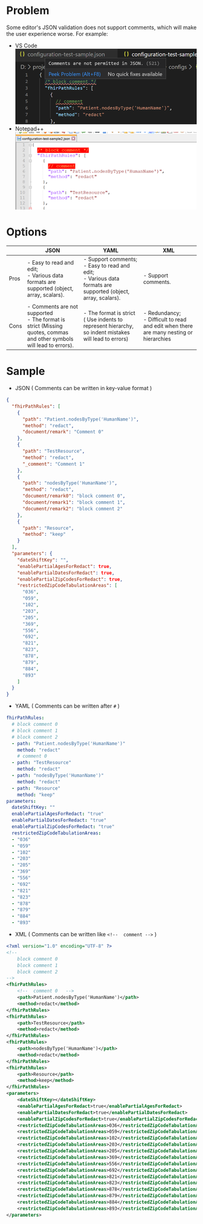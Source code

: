 # Problem
Some editor's JSON validation does not support comments, which will make the user experience worse. For example:
- VS Code
![image.png](/.attachments/image-cf61587d-e753-4f7d-aa87-220ffbf0563b.png)
- Notepad++
![image.png](/.attachments/image-450ca7ca-20ba-4cec-8078-1f4eaf60276b.png)

# Options

|  | JSON | YAML | XML |
|--|--|--|--|
| Pros | - Easy  to read and edit; <br> - Various data formats are supported (object, array, scalars). | - Support comments; <br> - Easy to read and edit; <br> - Various data formats are supported (object, array, scalars).| - Support comments. |
| Cons | - Comments are not supported <br> - The format is strict (Missing quotes, commas and other symbols will lead to errors). | - The format is strict ( Use indents to represent hierarchy, so indent mistakes will lead to errors) | - Redundancy; <br> - Difficult to read and edit when there are many nesting or hierarchies|
# Sample
- JSON
 ( Comments can be written in key-value format )
```Json
{
  "fhirPathRules": [
    {
      "path": "Patient.nodesByType('HumanName')",
      "method": "redact",
      "document/remark": "Comment 0"
    },
    {
      "path": "TestResource",
      "method": "redact",
      "_comment": "Comment 1"
    },
    {
      "path": "nodesByType('HumanName')",
      "method": "redact",
      "document/remark0": "block comment 0",
      "document/remark1": "block comment 1",
      "document/remark2": "block comment 2"
    },
    {
      "path": "Resource",
      "method": "keep"
    }
  ],
  "parameters": {
    "dateShiftKey": "",
    "enablePartialAgesForRedact": true,
    "enablePartialDatesForRedact": true,
    "enablePartialZipCodesForRedact": true,
    "restrictedZipCodeTabulationAreas": [
      "036",
      "059",
      "102",
      "203",
      "205",
      "369",
      "556",
      "692",
      "821",
      "823",
      "878",
      "879",
      "884",
      "893"
    ]
  }
}
```
- YAML ( Comments can be written after `#` )
```yaml
fhirPathRules: 
  # block comment 0
  # block comment 1
  # block comment 2
  - path: "Patient.nodesByType('HumanName')"
    method: "redact"
    # comment 0
  - path: "TestResource"
    method: "redact"
  - path: "nodesByType('HumanName')"
    method: "redact"
  - path: "Resource"
    method: "keep"
parameters: 
  dateShiftKey: ""
  enablePartialAgesForRedact: "true"
  enablePartialDatesForRedact: "true"
  enablePartialZipCodesForRedact: "true"
  restrictedZipCodeTabulationAreas: 
  - "036"
  - "059"
  - "102"
  - "203"
  - "205"
  - "369"
  - "556"
  - "692"
  - "821"
  - "823"
  - "878"
  - "879"
  - "884"
  - "893"
```
- XML ( Comments can be written like `<!--  comment -->` )
```xml
<?xml version="1.0" encoding="UTF-8" ?>
<!--  
    block comment 0
    block comment 1
    block comment 2
-->
<fhirPathRules>
    <!--  comment 0   -->
    <path>Patient.nodesByType('HumanName')</path> 
    <method>redact</method>
</fhirPathRules>
<fhirPathRules>
    <path>TestResource</path>
    <method>redact</method>
</fhirPathRules>
<fhirPathRules>
    <path>nodesByType('HumanName')</path>
    <method>redact</method>
</fhirPathRules>
<fhirPathRules>
    <path>Resource</path>
    <method>keep</method>
</fhirPathRules>
<parameters>
    <dateShiftKey></dateShiftKey>
    <enablePartialAgesForRedact>true</enablePartialAgesForRedact>
    <enablePartialDatesForRedact>true</enablePartialDatesForRedact>
    <enablePartialZipCodesForRedact>true</enablePartialZipCodesForRedact>
    <restrictedZipCodeTabulationAreas>036</restrictedZipCodeTabulationAreas>
    <restrictedZipCodeTabulationAreas>059</restrictedZipCodeTabulationAreas>
    <restrictedZipCodeTabulationAreas>102</restrictedZipCodeTabulationAreas>
    <restrictedZipCodeTabulationAreas>203</restrictedZipCodeTabulationAreas>
    <restrictedZipCodeTabulationAreas>205</restrictedZipCodeTabulationAreas>
    <restrictedZipCodeTabulationAreas>369</restrictedZipCodeTabulationAreas>
    <restrictedZipCodeTabulationAreas>556</restrictedZipCodeTabulationAreas>
    <restrictedZipCodeTabulationAreas>692</restrictedZipCodeTabulationAreas>
    <restrictedZipCodeTabulationAreas>821</restrictedZipCodeTabulationAreas>
    <restrictedZipCodeTabulationAreas>823</restrictedZipCodeTabulationAreas>
    <restrictedZipCodeTabulationAreas>878</restrictedZipCodeTabulationAreas>
    <restrictedZipCodeTabulationAreas>879</restrictedZipCodeTabulationAreas>
    <restrictedZipCodeTabulationAreas>884</restrictedZipCodeTabulationAreas>
    <restrictedZipCodeTabulationAreas>893</restrictedZipCodeTabulationAreas>
</parameters>
```

